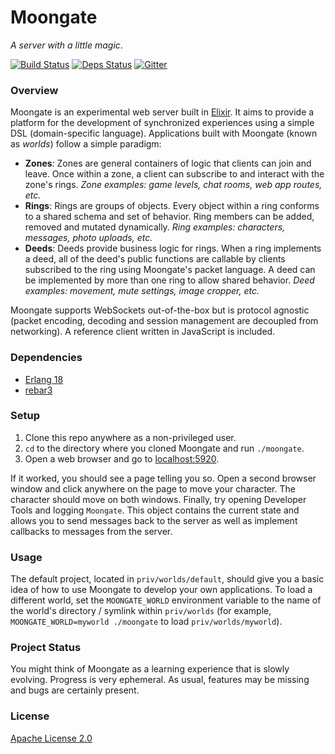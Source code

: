 # Moongate

_A server with a little magic_.

[![Build Status](https://travis-ci.org/supernintendo/moongate.svg?branch=master)](https://travis-ci.org/supernintendo/moongate)
[![Deps Status](https://beta.hexfaktor.org/badge/all/github/supernintendo/moongate.svg)](https://beta.hexfaktor.org/github/supernintendo/moongate)
[![Gitter](https://badges.gitter.im/supernintendo/moongate.svg)](https://gitter.im/supernintendo/moongate?utm_source=badge&utm_medium=badge&utm_campaign=pr-badge)

### Overview ###

Moongate is an experimental web server built in [Elixir](http://elixir-lang.org/). It aims to provide a platform for the development of synchronized experiences using a simple DSL (domain-specific language). Applications built with Moongate (known as _worlds_) follow a simple paradigm:

- **Zones**: Zones are general containers of logic that clients can join and leave. Once within a zone, a client can subscribe to and interact with the zone's rings. _Zone examples: game levels, chat rooms, web app routes, etc._<br>
- **Rings**: Rings are groups of objects. Every object within a ring conforms to a shared schema and set of behavior. Ring members can be added, removed and mutated dynamically. _Ring examples: characters, messages, photo uploads, etc._<br>
- **Deeds**: Deeds provide business logic for rings. When a ring implements a deed, all of the deed's public functions are callable by clients subscribed to the ring using Moongate's packet language. A deed can be implemented by more than one ring to allow shared behavior. _Deed examples: movement, mute settings, image cropper, etc._

Moongate supports WebSockets out-of-the-box but is protocol agnostic (packet encoding, decoding and session management are decoupled from networking). A reference client written in JavaScript is included. 

### Dependencies ###

* [Erlang 18](https://www.erlang.org/downloads/18.0)
* [rebar3](https://www.rebar3.org/)

### Setup ###

1. Clone this repo anywhere as a non-privileged user.
2. `cd` to the directory where you cloned Moongate and run `./moongate`.
3. Open a web browser and go to [localhost:5920](http://localhost:5920/).

If it worked, you should see a page telling you so. Open a second browser window and click anywhere on the page to move your character. The character should move on both windows. Finally, try opening Developer Tools and logging `Moongate`. This object contains the current state and allows you to send messages back to the server as well as implement callbacks to messages from the server.

### Usage ###

The default project, located in `priv/worlds/default`, should give you a basic idea of how to use Moongate to develop your own applications. To load a different world, set the `MOONGATE_WORLD` environment variable to the name of the world's directory / symlink within `priv/worlds` (for example, `MOONGATE_WORLD=myworld ./moongate` to load `priv/worlds/myworld`).

### Project Status ###

You might think of Moongate as a learning experience that is slowly evolving. Progress is very ephemeral. As usual, features may be missing and bugs are certainly present.

### License ###

[Apache License 2.0](LICENSE.md)
